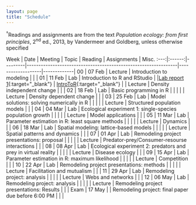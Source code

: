```yaml
---
layout: page
title: "Schedule"
---
```


<style>
.content {
  padding-top:    4rem;
  padding-bottom: 4rem;
}

@media (min-width: 48em) {
  .content {
​    max-width: 50rem;
​    margin-left: 16rem;
​    margin-right: 2rem;
  }
}

@media (min-width: 64em) {
  .content {
​    margin-left: 18rem;
​    margin-right: 4rem;
  }
}
</style>

<sup>&#8224;</sup>Readings and assignments are from the text *Population ecology: from first principles*, 2<sup>nd</sup> ed., 2013, by Vandermeer and Goldberg, unless otherwise specified

Week |  Date  | Meeting |     Topic                                                      | Reading           | Assignments | Misc.
:---:|:------:|---------|----------------------------------------------------------------|-------------------|-------------|
00   | 07 Feb | Lecture | Introduction to modeling                                       |                   |             |
01   | 11 Feb |   Lab   | Introduction to R and RStudio                                  |                   |[Lab report 1](../Assignments/LabReports/LabReport_1.html){:target="_blank"} | [IntroToR](../Presentations/Lab1_IntroToR.html){:target="_blank"}
     |        | Lecture | Density independent change                                     |                   |             |
02   | 18 Feb |   Lab   | Basic programming in R                                         |                   |             |
     |        | Lecture | Density dependent change                                       |                   |             |
03   | 25 Feb |   Lab   | Model solutions: solving numerically in R                      |                   |             |
     |        | Lecture | Structured population models                                   |                   |             |
04   | 04 Mar |   Lab   | Ecological experiment 1: single-species population growth      |                   |             |
     |        | Lecture | Model applications                                             |                   |             |
05   | 11 Mar |   Lab   | Parameter estimation in R: least square methods                |                   |             |
     |        | Lecture | Dynamics                                                       |                   |             |
06   | 18 Mar |   Lab   | Spatial modeling: lattice-based models                         |                   |             |
     |        | Lecture | Spatial patterns and dynamics                                  |                   |             |
07   | 01 Apr |   Lab   | Remodeling project presentations: proposal                     |                   |             |
     |        | Lecture | Predator-prey/Consumer-resourse interactions                   |                   |             |
08   | 08 Apr |   Lab   | Ecological experiment 2: predators and prey in virtual reality |                   |             |
     |        | Lecture | Disease ecology		           	                             |                   |             |
09   | 15 Apr |   Lab   | Parameter estimation in R: maximum likelihood                  |                   |             |
     |        | Lecture | Competition  				                                     |                   |             |
10   | 22 Apr |   Lab   | Remodeling project presentations: methods                      |                   |             |
     |        | Lecture | Facilitation and mutualism                                     |                   |             |
11   | 29 Apr |   Lab   | Remodeling project: analysis                                   |                   |             |
     |        | Lecture | Webs and networks                        		                 |                   |             |
12   | 06 May |   Lab   | Remodeling project: analysis                                   |                   |             |
     |        | Lecture | Remodeling project presentations: Results                      |                   |             |
Exam | 17 May |         | Remodeling project: final paper due before 6:00 PM             |                   |             |
